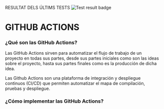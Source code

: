 RESULTAT DELS ÚLTIMS TESTS 
 ![Test result badge](https://img.shields.io/badge/test-failure-red)
# GITHUB ACTIONS

### ¿Qué son las GitHub Actions?

Las GitHub Actions sirven para automatizar el flujo de trabajo de un proyecto
en todas sus partes, desde sus partes iniciales como son las ideas sobre el 
proyecto, hasta sus partes finales como es la producción de dicha idea.

Las Github Actions son una plataforma de integración y despliegue continuos 
(CI/CD) que permiten automatizar el mapa de compilación, pruebas y despliegue.

### ¿Cómo implementar las GitHub Actions?